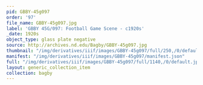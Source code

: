 ```yaml
---
pid: GBBY-45g097
order: '97'
file_name: GBBY-45g097.jpg
label: 'GBBY 45G/097: Football Game Scene - c1920s'
_date: 1920s
object_type: glass plate negative
source: http://archives.nd.edu/Bagby/GBBY-45g097.jpg
thumbnail: "/img/derivatives/iiif/images/GBBY-45g097/full/250,/0/default.jpg"
manifest: "/img/derivatives/iiif/images/GBBY-45g097/manifest.json"
full: "/img/derivatives/iiif/images/GBBY-45g097/full/1140,/0/default.jpg"
layout: generic_collection_item
collection: bagby
---
```

